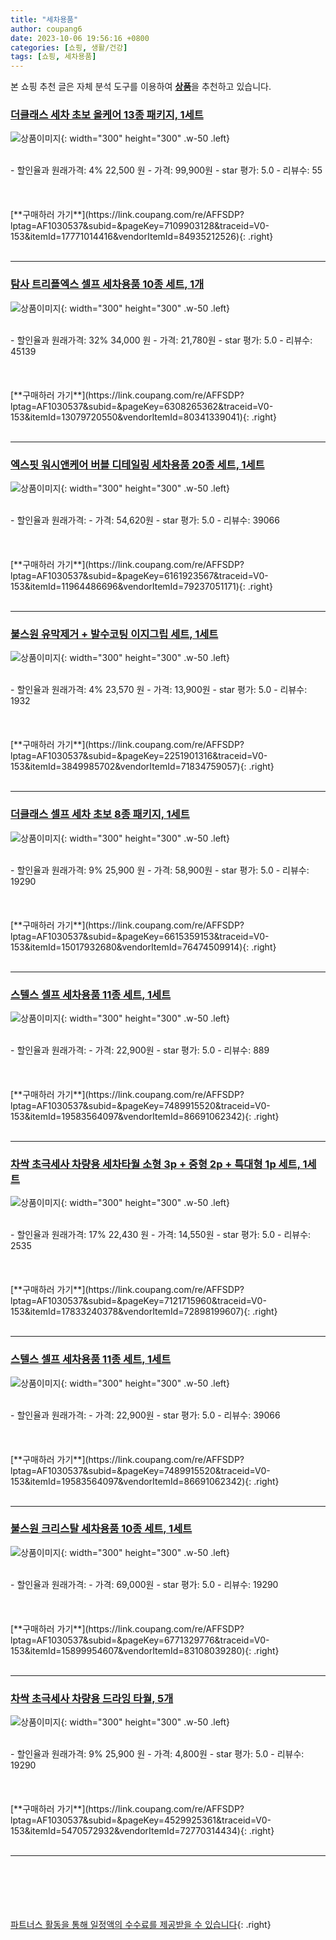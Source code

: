 ```yaml
---
title: "세차용품"
author: coupang6
date: 2023-10-06 19:56:16 +0800
categories: [쇼핑, 생활/건강]
tags: [쇼핑, 세차용품]
---
```


본 쇼핑 추천 글은 자체 분석 도구를 이용하여 [**상품**](https://link.coupang.com/a/bao1ui)을 추천하고 있습니다.

### [더클래스 세차 초보 올케어 13종 패키지, 1세트](https://link.coupang.com/re/AFFSDP?lptag=AF1030537&subid=&pageKey=7109903128&traceid=V0-153&itemId=17771014416&vendorItemId=84935212526)

![상품이미지](https://thumbnail10.coupangcdn.com/thumbnails/remote/230x230ex/image/retail/images/4276798735703127-fb096514-1125-47b9-a4b1-f3073b84bc22.jpg){: width="300" height="300" .w-50 .left}


<br>
- 할인율과 원래가격: 4%  22,500   원
- 가격: 99,900원
- star 평가: 5.0
- 리뷰수: 55
<br>
<br>
<br>
<br>
[**구매하러 가기**](https://link.coupang.com/re/AFFSDP?lptag=AF1030537&subid=&pageKey=7109903128&traceid=V0-153&itemId=17771014416&vendorItemId=84935212526){: .right}
<br>
<br>

---

### [탐사 트리플엑스 셀프 세차용품 10종 세트, 1개](https://link.coupang.com/re/AFFSDP?lptag=AF1030537&subid=&pageKey=6308265362&traceid=V0-153&itemId=13079720550&vendorItemId=80341339041)

![상품이미지](https://thumbnail10.coupangcdn.com/thumbnails/remote/230x230ex/image/retail/images/1483681123389811-988d3cdb-798b-48ab-9d7a-7ad9fee77ca5.jpg){: width="300" height="300" .w-50 .left}


<br>
- 할인율과 원래가격: 32%  34,000   원
- 가격: 21,780원
- star 평가: 5.0
- 리뷰수: 45139
<br>
<br>
<br>
<br>
[**구매하러 가기**](https://link.coupang.com/re/AFFSDP?lptag=AF1030537&subid=&pageKey=6308265362&traceid=V0-153&itemId=13079720550&vendorItemId=80341339041){: .right}
<br>
<br>

---

### [엑스핏 워시앤케어 버블 디테일링 세차용품 20종 세트, 1세트](https://link.coupang.com/re/AFFSDP?lptag=AF1030537&subid=&pageKey=6161923567&traceid=V0-153&itemId=11964486696&vendorItemId=79237051171)

![상품이미지](https://thumbnail8.coupangcdn.com/thumbnails/remote/230x230ex/image/retail/images/296176638585202-e3b17c07-1abe-44da-add7-7ad2568be77c.jpg){: width="300" height="300" .w-50 .left}


<br>
- 할인율과 원래가격: 
- 가격: 54,620원
- star 평가: 5.0
- 리뷰수: 39066
<br>
<br>
<br>
<br>
[**구매하러 가기**](https://link.coupang.com/re/AFFSDP?lptag=AF1030537&subid=&pageKey=6161923567&traceid=V0-153&itemId=11964486696&vendorItemId=79237051171){: .right}
<br>
<br>

---

### [불스원 유막제거 + 발수코팅 이지그립 세트, 1세트](https://link.coupang.com/re/AFFSDP?lptag=AF1030537&subid=&pageKey=2251901316&traceid=V0-153&itemId=3849985702&vendorItemId=71834759057)

![상품이미지](https://thumbnail10.coupangcdn.com/thumbnails/remote/230x230ex/image/retail/images/3672056593108543-531b3868-cc10-458b-83a3-578285ff5f55.jpg){: width="300" height="300" .w-50 .left}


<br>
- 할인율과 원래가격: 4%  23,570   원
- 가격: 13,900원
- star 평가: 5.0
- 리뷰수: 1932
<br>
<br>
<br>
<br>
[**구매하러 가기**](https://link.coupang.com/re/AFFSDP?lptag=AF1030537&subid=&pageKey=2251901316&traceid=V0-153&itemId=3849985702&vendorItemId=71834759057){: .right}
<br>
<br>

---

### [더클래스 셀프 세차 초보 8종 패키지, 1세트](https://link.coupang.com/re/AFFSDP?lptag=AF1030537&subid=&pageKey=6615359153&traceid=V0-153&itemId=15017932680&vendorItemId=76474509914)

![상품이미지](https://thumbnail10.coupangcdn.com/thumbnails/remote/230x230ex/image/retail/images/726629078696570-8b624b70-abbd-4e03-867b-d49ca2846a80.jpg){: width="300" height="300" .w-50 .left}


<br>
- 할인율과 원래가격: 9%  25,900   원
- 가격: 58,900원
- star 평가: 5.0
- 리뷰수: 19290
<br>
<br>
<br>
<br>
[**구매하러 가기**](https://link.coupang.com/re/AFFSDP?lptag=AF1030537&subid=&pageKey=6615359153&traceid=V0-153&itemId=15017932680&vendorItemId=76474509914){: .right}
<br>
<br>

---

### [스텔스 셀프 세차용품 11종 세트, 1세트](https://link.coupang.com/re/AFFSDP?lptag=AF1030537&subid=&pageKey=7489915520&traceid=V0-153&itemId=19583564097&vendorItemId=86691062342)

![상품이미지](https://thumbnail10.coupangcdn.com/thumbnails/remote/230x230ex/image/retail/images/2938938729114776-3006d45a-dd0a-4f0b-bc27-5dbb1f0a20e5.jpg){: width="300" height="300" .w-50 .left}


<br>
- 할인율과 원래가격: 
- 가격: 22,900원
- star 평가: 5.0
- 리뷰수: 889
<br>
<br>
<br>
<br>
[**구매하러 가기**](https://link.coupang.com/re/AFFSDP?lptag=AF1030537&subid=&pageKey=7489915520&traceid=V0-153&itemId=19583564097&vendorItemId=86691062342){: .right}
<br>
<br>

---

### [차싹 초극세사 차량용 세차타월 소형 3p + 중형 2p + 특대형 1p 세트, 1세트](https://link.coupang.com/re/AFFSDP?lptag=AF1030537&subid=&pageKey=7121715960&traceid=V0-153&itemId=17833240378&vendorItemId=72898199607)

![상품이미지](https://thumbnail6.coupangcdn.com/thumbnails/remote/230x230ex/image/retail/images/8923522523476030-3806a838-6c6a-45b3-bb96-dff3eadeeaa0.jpg){: width="300" height="300" .w-50 .left}


<br>
- 할인율과 원래가격: 17%  22,430   원
- 가격: 14,550원
- star 평가: 5.0
- 리뷰수: 2535
<br>
<br>
<br>
<br>
[**구매하러 가기**](https://link.coupang.com/re/AFFSDP?lptag=AF1030537&subid=&pageKey=7121715960&traceid=V0-153&itemId=17833240378&vendorItemId=72898199607){: .right}
<br>
<br>

---

### [스텔스 셀프 세차용품 11종 세트, 1세트](https://link.coupang.com/re/AFFSDP?lptag=AF1030537&subid=&pageKey=7489915520&traceid=V0-153&itemId=19583564097&vendorItemId=86691062342)

![상품이미지](https://thumbnail10.coupangcdn.com/thumbnails/remote/230x230ex/image/retail/images/2938938729114776-3006d45a-dd0a-4f0b-bc27-5dbb1f0a20e5.jpg){: width="300" height="300" .w-50 .left}


<br>
- 할인율과 원래가격: 
- 가격: 22,900원
- star 평가: 5.0
- 리뷰수: 39066
<br>
<br>
<br>
<br>
[**구매하러 가기**](https://link.coupang.com/re/AFFSDP?lptag=AF1030537&subid=&pageKey=7489915520&traceid=V0-153&itemId=19583564097&vendorItemId=86691062342){: .right}
<br>
<br>

---

### [불스원 크리스탈 세차용품 10종 세트, 1세트](https://link.coupang.com/re/AFFSDP?lptag=AF1030537&subid=&pageKey=6771329776&traceid=V0-153&itemId=15899954607&vendorItemId=83108039280)

![상품이미지](https://thumbnail7.coupangcdn.com/thumbnails/remote/230x230ex/image/retail/images/2022/09/13/12/5/e131248c-accc-4c0d-8a11-79dd54ef9e39.jpg){: width="300" height="300" .w-50 .left}


<br>
- 할인율과 원래가격: 
- 가격: 69,000원
- star 평가: 5.0
- 리뷰수: 19290
<br>
<br>
<br>
<br>
[**구매하러 가기**](https://link.coupang.com/re/AFFSDP?lptag=AF1030537&subid=&pageKey=6771329776&traceid=V0-153&itemId=15899954607&vendorItemId=83108039280){: .right}
<br>
<br>

---

### [차싹 초극세사 차량용 드라잉 타월, 5개](https://link.coupang.com/re/AFFSDP?lptag=AF1030537&subid=&pageKey=4529925361&traceid=V0-153&itemId=5470572932&vendorItemId=72770314434)

![상품이미지](https://thumbnail6.coupangcdn.com/thumbnails/remote/230x230ex/image/rs_quotation_api/ixih4z2i/6406dc6cc1db46fcae166be3df73ddcf.jpg){: width="300" height="300" .w-50 .left}


<br>
- 할인율과 원래가격: 9%  25,900   원
- 가격: 4,800원
- star 평가: 5.0
- 리뷰수: 19290
<br>
<br>
<br>
<br>
[**구매하러 가기**](https://link.coupang.com/re/AFFSDP?lptag=AF1030537&subid=&pageKey=4529925361&traceid=V0-153&itemId=5470572932&vendorItemId=72770314434){: .right}
<br>
<br>

---
<br><br><br><br><br> [파트너스 활동을 통해 일정액의 수수료를 제공받을 수 있습니다](https://link.coupang.com/a/bao1ui){: .right}